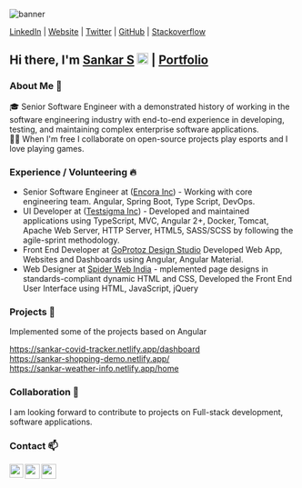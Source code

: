![banner](https://sankarsans.github.io/assets/profile-picture.png)

[LinkedIn](https://www.linkedin.com/in/sankar-ui-developer/) | 
  [Website](https://sankarsans.github.io/) | 
  [Twitter](https://twitter.com/sssankarsam) | 
  [GitHub](https://github.com/sankarsans) | 
  [Stackoverflow](https://stackoverflow.com/users/12023432/sankar)

## Hi there, I'm  [Sankar S](https://sankarsans.github.io/sankar.github.io/)  <img src="https://github.com/TheDudeThatCode/TheDudeThatCode/blob/master/Assets/Hi.gif" width="20px"> | [Portfolio](https://sankarsans.github.io/)

### About Me 🚀

🎓 Senior Software Engineer with a demonstrated history of working in the software engineering industry with end-to-end experience in developing, testing, and maintaining complex enterprise software applications. <br>
👨‍💻 When I'm free I collaborate on open-source projects play esports and I love playing games.

### Experience / Volunteering 🔥

- Senior Software Engineer at ([Encora Inc](https://www.encora.com/)) - Working with core engineering team. Angular, Spring Boot, Type Script, DevOps.
- UI Developer at ([Testsigma Inc](https://testsigma.com/)) - Developed and maintained applications using TypeScript, MVC, Angular 2+, Docker, Tomcat, Apache Web Server, HTTP Server, HTML5, SASS/SCSS by following the agile-sprint methodology.
- Front End Developer at [GoProtoz Design Studio](https://www.goprotoz.com) Developed Web App, Websites and Dashboards using Angular, Angular Material.
- Web Designer at [Spider Web India](https://spiderwebindia.in) - mplemented page designs in standards-compliant dynamic HTML and CSS, Developed the Front End User Interface using HTML, JavaScript, jQuery


### Projects 👯

Implemented some of the projects based on Angular

https://sankar-covid-tracker.netlify.app/dashboard<br>
https://sankar-shopping-demo.netlify.app/<br>
https://sankar-weather-info.netlify.app/home<br>

### Collaboration 👯

I am looking forward to contribute to projects on Full-stack development, software applications.

### Contact 📫

<a href="https://www.linkedin.com/in/sankar-s-892060130/">
  <img align="left" width="24px" src="https://cdn.jsdelivr.net/npm/simple-icons@v3/icons/linkedin.svg"  />
</a>
<a href="https://twitter.com/sssankarsam">
  <img align="left" width="26px" src="https://cdn.jsdelivr.net/npm/simple-icons@v3/icons/twitter.svg" />
</a>
<a href="mailto:sssankarsam@gmail.com">
  <img align="left" width="26px" src="https://cdn.jsdelivr.net/npm/simple-icons@v3/icons/gmail.svg" />
</a>

<br />


